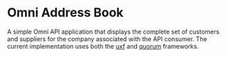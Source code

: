 # Omni Address Book

A simple Omni API application that displays the complete set of customers and suppliers
for the company associated with the API consumer. The current implementation uses both
the [uxf](https://github.com/hivesolutions/uxf) and [quorum](https://github.com/hivesolutions/quorum) frameworks.